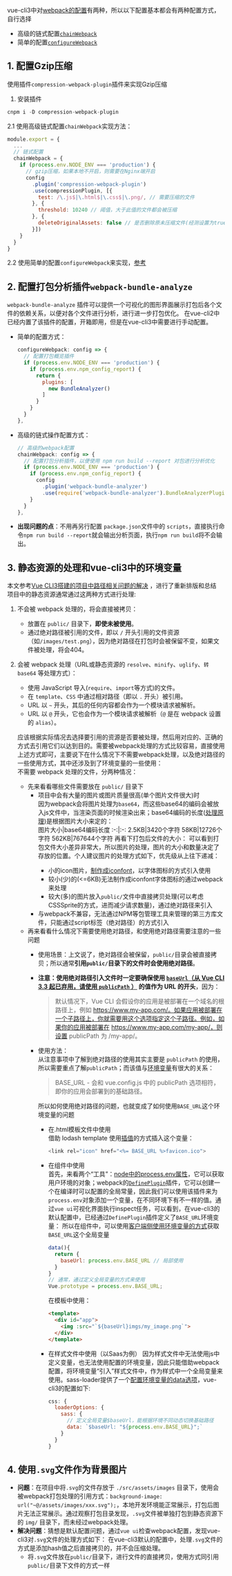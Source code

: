 vue-cli3中对[webpack的配置](https://cli.vuejs.org/zh/guide/webpack.html#webpack-相关)有两种，所以以下配置基本都会有两种配置方式，自行选择
  - 高级的链式配置[`chainWebpack`](https://cli.vuejs.org/zh/guide/webpack.html#%E9%93%BE%E5%BC%8F%E6%93%8D%E4%BD%9C-%E9%AB%98%E7%BA%A7)
  - 简单的配置[`configureWebpack`](https://cli.vuejs.org/zh/guide/webpack.html#%E7%AE%80%E5%8D%95%E7%9A%84%E9%85%8D%E7%BD%AE%E6%96%B9%E5%BC%8F)
## 1. 配置Gzip压缩
使用插件`compression-webpack-plugin`插件来实现Gzip压缩
1. 安装插件
  ```js
  cnpm i -D compression-webpack-plugin
  ```
2.1 使用高级链式配置`chainWebpack`实现方法：
  ```js
  module.export = {
    ...
    // 链式配置
    chainWebpack = {
      if (process.env.NODE_ENV === 'production') {
        // gzip压缩，如果本地不开启，则需要在Nginx端开启
        config
          .plugin('compression-webpack-plugin')
          .use(compressionPlugin, [{
            test: /\.js$|\.html$|\.css$|\.png/, // 需要压缩的文件
          }, {
            threshold: 10240 // 阈值，大于此值的文件都会被压缩
          }, {
            deleteOriginalAssets: false // 是否删除原未压缩文件(经测设置为true并未删除)
          }])
      }
    }
  }
  ```
2.2 使用简单的配置`configureWebpack`来实现，[参考](https://www.cnblogs.com/yangshifu/p/9724709.html)
## 2. 配置打包分析插件`webpack-bundle-analyze`
`webpack-bundle-analyze` 插件可以提供一个可视化的图形界面展示打包后各个文件的依赖关系，以便对各个文件进行分析，进行进一步打包优化。
在vue-cli2中已经内置了该插件的配置，开箱即用，但是在vue-cli3中需要进行手动配置。
- 简单的配置方式：
  ```js  
  configureWebpack: config => {
    // 配置打包概览插件
    if (process.env.NODE_ENV === 'production') {
      if (process.env.npm_config_report) {
        return {
          plugins: [
            new BundleAnalyzer()
          ]
        }
      }
    }
  },
  ```
- 高级的链式操作配置方式：
  ```js
  // 高级的webpack配置
  chainWebpack: config => {
    // 配置打包分析插件，以便使用 npm run build --report 对包进行分析优化
    if (process.env.NODE_ENV === 'production') {
      if (process.env.npm_config_report) {
        config
          .plugin('webpack-bundle-analyzer')
          .use(require('webpack-bundle-analyzer').BundleAnalyzerPlugin)
      }
    }
  },
  ```
- **出现问题的点**：不用再另行配置 `package.json`文件中的 `scripts`，直接执行命令`npm run build --report`就会输出分析页面，执行`npm run build`将不会输出。
## 3. 静态资源的处理和vue-cli3中的环境变量
本文参考[Vue CLI3搭建的项目中路径相关问题的解决](https://www.jb51.net/article/147558.htm) ，进行了重新排版和总结  
项目中的静态资源通常通过这两种方式进行处理:  
1. 不会被 webpack 处理的，将会直接被拷贝：
    - 放置在 `public/` 目录下，**即使未被使用**。
    - 通过绝对路径被引用的文件，即以 `/` 开头引用的文件资源（如`/images/test.png`），因为绝对路径在打包时会被保留不变，如果文件被处理，将会404。
2. 会被 webpack 处理（URL或静态资源的 `resolve`、`minify`、`uglify`、`转 base64` 等处理方式）：
    - 使用 JavaScript 导入(`require`、`import`等方式)的文件。
    - 在 `template`、`CSS` 中通过相对路径（即以 `.` 开头）被引用。
    - URL 以 `~` 开头，其后的任何内容都会作为一个模块请求被解析。
    - URL 以 `@` 开头，它也会作为一个模块请求被解析（`@` 是在 webpack 设置的 `alias`）。

    应该根据实际情况去选择要引用的资源是否要被处理，然后用对应的、正确的方式去引用它们以达到目的。需要被webpack处理的方式比较容易，直接使用上述方式即可，主要说下在什么情况下不需要webpack处理，以及绝对路径的一些使用方式，其中还涉及到了环境变量的一些使用：    
    不需要 webpack 处理的文件，分两种情况：
      - 先来看看哪些文件需要放在 `public/` 目录下  
        - 项目中会有大量的图片或图片质量很高(单个图片文件很大)时  
          因为webpack会将图片处理为`base64`，而这些base64的编码会被放入js文件中，当渲染页面的时候渲染出来；base64编码的长度([处理原理](https://segmentfault.com/q/1010000000456088))是根据图片大小来定的：  
          图片大小|base64编码长度
          :-:|:-:
          2.5KB|3420个字符
          58KB|12726个字符
          562KB|767644个字符
          再看下打包后文件的大小：
          <img-show :img-info="{src:'https://raw.githubusercontent.com/7neves/CloudImg/master/images/20190919102532.png',description:'打包2.5KB的图片'}"/>
          <img-show :img-info="{src:'https://raw.githubusercontent.com/7neves/CloudImg/master/images/20190919102553.png',description:'打包562KB的图片'}"/>
          可以看到打包文件大小差异非常大，所以图片的处理，图片的大小和数量决定了存放的位置。个人建议图片的处理方式如下，优先级从上往下递减：
            - 小的icon图片，[制作成iconfont](https://www.iconfont.cn/help/detail?spm=a313x.7781069.1998910419.d8d11a391&helptype=code)，以字体图标的方式引入使用
            - 较小(少)的(<=6KB)无法制作成iconfont字体图标的通过webpack来处理 
            - 较大(多)的图片放入`public/`文件中直接拷贝处理(可以考虑CSSSprite的方式，进而减少请求数量)，通过绝对路径来引入
        - 与webpack不兼容，无法通过NPM等包管理工具来管理的第三方库文件，只能通过script标签（绝对路径）的方式引入
      - 再来看看什么情况下需要使用绝对路径，和使用绝对路径需要注意的一些问题  
          - 使用场景：上文说了，绝对路径会被保留，`public/`目录会被直接拷贝；所以通常**引用`public/`目录下的文件时会使用绝对路径**。
          - **注意：使用绝对路径引入文件时一定要确保使用 [`baseUrl`（从 Vue CLI 3.3 起已弃用，请使用 `publicPath` ）](https://cli.vuejs.org/zh/config/#publicpath) 的值作为 URL 的开头**，因为：
            > 默认情况下，Vue CLI 会假设你的应用是被部署在一个域名的根路径上，例如 https://www.my-app.com/。如果应用被部署在一个子路径上，你就需要用这个选项指定这个子路径。例如，如果你的应用被部署在 https://www.my-app.com/my-app/，则设置 publicPath 为 /my-app/。
          - 使用方法：  
            从注意事项中了解到绝对路径的使用其实主要是 `publicPath` 的使用，所以需要重点了解`publicPath`；而该值与[环境变量](https://cli.vuejs.org/zh/guide/mode-and-env.html#环境变量和模式)有很大的关系：
              > BASE_URL - 会和 vue.config.js 中的 publicPath 选项相符，即你的应用会部署到的基础路径。
              
            所以如何使用绝对路径的问题，也就变成了如何使用`BASE_URL`这个环境变量的问题
            - 在.html模板文件中使用  
              借助 lodash template 使用[插值](https://cli.vuejs.org/zh/guide/html-and-static-assets.html#插值)的方式插入这个变量：
              ```js
              <link rel="icon" href="<%= BASE_URL %>favicon.ico">
              ```
            - 在组件中使用  
              首先，来看两个“工具”：[node中的process.env属性](http://nodejs.cn/api/process.html#process_process_env)，它可以获取用户环境的对象；webpack的[`DefinePlugin`](https://www.webpackjs.com/plugins/define-plugin/#用法)插件，它可以创建一个在编译时可以配置的全局常量，因此我们可以使用该插件来为`process.env`对象添加一个变量，在不同环境下有不一样的值。通过`vue ui`可视化界面执行inspect任务，可以看到，在vue-cli3的默认配置中，已经通过`DefinePlugin`插件定义了`BASE_URL`环境变量： 
              <img-show :img-info="{src:'https://raw.githubusercontent.com/7neves/CloudImg/master/images/20191014150036.png',description:'开发环境'}"></img-show>
              <img-show :img-info="{src:'https://raw.githubusercontent.com/7neves/CloudImg/master/images/20191014153253.png',description:'生产环境'}"></img-show>
              所以在组件中，可以使用[客户端侧使用环境变量的方式](https://cli.vuejs.org/zh/guide/mode-and-env.html#在客户端侧代码中使用环境变量)获取`BASE_URL`这个全局变量
              ```js
              data(){
                return {
                  baseUrl: process.env.BASE_URL // 局部使用
                }
              }
              // 通常，通过定义全局变量的方式来使用
              Vue.prototype = process.env.BASE_URL;
              ```
              在模板中使用：
              ```html
              <template>
                <div id="app">
                  <img :src="`${baseUrl}imgs/my_image.png`">
                </div>
              </template>
              ```
            - 在样式文件中使用（以Saas为例）
              因为样式文件中无法使用js中定义变量，也无法使用配置的环境变量，因此只能借助webpack配置，将环境变量“引入”样式文件中，作为样式中一个全局变量来使用。sass-loader提供了一个[配置环境变量的data选项](https://webpack.docschina.org/loaders/sass-loader/#-环境变量)，vue-cli3的配置如下:
              ```js
              css: {
                loaderOptions: {
                  sass: {
                    // 定义全局变量$baseUrl，能根据环境不同动态切换基础路径
                    data: `$baseUrl: "${process.env.BASE_URL}";`
                  }
                }
              }
              ```
## 4. 使用`.svg`文件作为背景图片
- **问题**：在项目中将`.svg`的文件存放于 `./src/assets/images` 目录下，使用会被webpack打包处理的引用方式：`background-image: url("~@/assets/images/xxx.svg");`，本地开发环境能正常展示，打包后图片无法正常展示。通过观察打包目录发现，`.svg`文件被单独打包到静态资源下的 `img/` 目录下，而未经过webpack处理。
- **解决问题**：猜想是默认配置问题，通过`vue ui`检查webpack配置，发现vue-cli3对`.svg`文件的处理方式如下：
  <img-show :img-info="{src:'https://raw.githubusercontent.com/7neves/CloudImg/master/images/20190911112137.png',description:'默认配置'}"></img-show>
在vue-cli3默认的配置中，处理`.svg`文件的方式是添加hash值之后直接拷贝的，并不会压缩处理。
  - 将`.svg`文件放在`public/`目录下，进行文件的直接拷贝，使用方式同引用`public/`目录下文件的方式一样